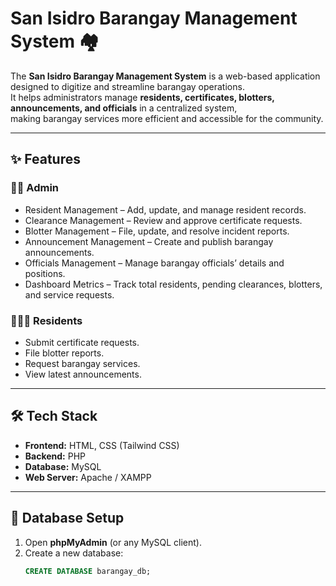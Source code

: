 # San Isidro Barangay Management System 🏘️

The **San Isidro Barangay Management System** is a web-based application designed to digitize and streamline barangay operations.  
It helps administrators manage **residents, certificates, blotters, announcements, and officials** in a centralized system,  
making barangay services more efficient and accessible for the community.

---

## ✨ Features

### 👨‍💼 Admin
- Resident Management – Add, update, and manage resident records.  
- Clearance Management – Review and approve certificate requests.  
- Blotter Management – File, update, and resolve incident reports.  
- Announcement Management – Create and publish barangay announcements.  
- Officials Management – Manage barangay officials’ details and positions.  
- Dashboard Metrics – Track total residents, pending clearances, blotters, and service requests.  

### 👨‍👩‍👦 Residents
- Submit certificate requests.  
- File blotter reports.  
- Request barangay services.  
- View latest announcements.  

---

## 🛠️ Tech Stack
- **Frontend:** HTML, CSS (Tailwind CSS)  
- **Backend:** PHP  
- **Database:** MySQL  
- **Web Server:** Apache / XAMPP  

---

## 📂 Database Setup
1. Open **phpMyAdmin** (or any MySQL client).  
2. Create a new database:
   ```sql
   CREATE DATABASE barangay_db;
